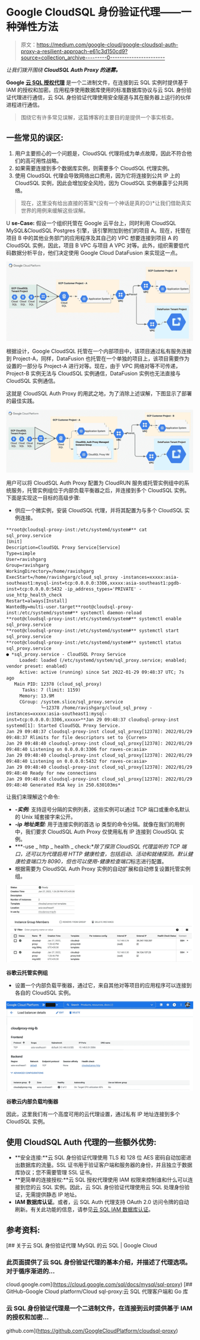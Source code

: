 # Google CloudSQL 身份验证代理——一种弹性方法

> 原文：<https://medium.com/google-cloud/google-cloudsql-auth-proxy-a-resilient-approach-e61c3d150cd9?source=collection_archive---------0----------------------->

*让我们拨开围绕* ***CloudSQL Auth Proxy 的迷雾。***

**Google** [**云 SQL 授权代理**](https://cloud.google.com/sql/docs/mysql/sql-proxy) 是一个二进制文件，在连接到云 SQL 实例时提供基于 IAM 的授权和加密。应用程序使用数据库使用的标准数据库协议与云 SQL 身份验证代理进行通信，云 SQL 身份验证代理使用安全隧道与其在服务器上运行的伙伴进程进行通信。

> 围绕它有许多常见误解，这篇博客的主要目的是提供一个事实核查。

## 一些常见的误区:

1.  用户主要担心的一个问题是，CloudSQL 代理将成为单点故障，因此不符合他们的高可用性战略。
2.  如果需要连接到多个数据库实例，则需要多个 CloudSQL 代理实例。
3.  使用 CloudSQL 代理会导致网络出口费用，因为它将连接到公共 IP 上的 CloudSQL 实例，因此会增加安全风险，因为 CloudSQL 实例暴露于公共网络。

> 现在，这里没有给出直接的答案*(没有一个神话是真的😉)*让我们借助真实世界的用例来缓解这些误解。

U **se-Case:** 假设一个组织托管在 Google 云平台上，同时利用 CloudSQL MySQL&CloudSQL Postgres 引擎，该引擎附加到他们的项目 A。现在，托管在项目 B 中的其他业务部门的应用程序及其自己的 VPC 想要连接到项目 A 的 CloudSQL 实例，因此，项目 B VPC 与项目 A VPC 对等。此外，组织需要低代码数据分析平台，他们决定使用 Google Cloud DataFusion 来实现这一点。

![](img/bc25315a73d71a385f2c7814d5c2b099.png)

根据设计，Google CloudSQL 托管在一个内部项目中，该项目通过私有服务连接到 Project-A，同样，DataFusion 也托管在一个单独的项目上，该项目需要作为设置的一部分与 Project-A 进行对等。现在，由于 VPC 网络对等不可传递，Project-B 实例无法与 CloudSQL 实例通信，DataFusion 实例也无法直接与 CloudSQL 实例通信。

这就是 CloudSQL Auth Proxy 的用武之地，为了消除上述误解，下图显示了部署的最佳实践。

![](img/3a387d8618c09bde661eb2cd8c4d9d0c.png)

用户可以将 CloudSQL Auth Proxy 配置为 CloudRUN 服务或托管实例组中的系统服务，托管实例组位于内部负载平衡器之后，并连接到多个 CloudSQL 实例。下面是实现这一目标的高级步骤:

*   供应一个微实例，安装 CloudSQL 代理，并将其配置为与多个 CloudSQL 实例连接。

```
**root@cloudsql-proxy-inst:/etc/systemd/system#** cat sql_proxy.service 
[Unit]
Description=CloudSQL Proxy Service[Service]
Type=simple
User=ravishgarg
Group=ravishgarg
WorkingDirectory=/home/ravishgarg
ExecStart=/home/ravishgarg/cloud_sql_proxy -instances=xxxxx:asia-southeast1:mysql-inst=tcp:0.0.0.0:3306,xxxxx:asia-southeast1:pgdb-inst=tcp:0.0.0.0:5432 -ip_address_types='PRIVATE' -use_http_health_check
Restart=always[Install]
WantedBy=multi-user.target**root@cloudsql-proxy-inst:/etc/systemd/system#** systemctl daemon-reload
**root@cloudsql-proxy-inst:/etc/systemd/system#** systemctl enable sql_proxy.service
**root@cloudsql-proxy-inst:/etc/systemd/system#** systemctl start sql_proxy.service
**root@cloudsql-proxy-inst:/etc/systemd/system#** systemctl status sql_proxy.service
● *sql_proxy.service - CloudSQL Proxy Service
     Loaded: loaded (/etc/systemd/system/sql_proxy.service; enabled; vendor preset: enabled)
     Active: active (running) since Sat 2022-01-29 09:48:37 UTC; 7s ago
   Main PID: 12378 (cloud_sql_proxy)
      Tasks: 7 (limit: 1159)
     Memory: 13.9M
     CGroup: /system.slice/sql_proxy.service
             └─12378 /home/ravishgarg/cloud_sql_proxy -instances=xxxxx:asia-southeast1:mysql-inst=tcp:0.0.0.0:3306,xxxxx>**Jan 29 09:48:37 cloudsql-proxy-inst systemd[1]: Started CloudSQL Proxy Service.
Jan 29 09:48:37 cloudsql-proxy-inst cloud_sql_proxy[12378]: 2022/01/29 09:48:37 Rlimits for file descriptors set to {Curren>
Jan 29 09:48:40 cloudsql-proxy-inst cloud_sql_proxy[12378]: 2022/01/29 09:48:40 Listening on 0.0.0.0:3306 for raves-ce:asia>
Jan 29 09:48:40 cloudsql-proxy-inst cloud_sql_proxy[12378]: 2022/01/29 09:48:40 Listening on 0.0.0.0:5432 for raves-ce:asia>
Jan 29 09:48:40 cloudsql-proxy-inst cloud_sql_proxy[12378]: 2022/01/29 09:48:40 Ready for new connections
Jan 29 09:48:40 cloudsql-proxy-inst cloud_sql_proxy[12378]: 2022/01/29 09:48:40 Generated RSA key in 250.630103ms*
```

让我们来理解这个命令:

*   ***-实例:*** 支持逗号分隔的实例列表，这些实例可以通过 TCP 端口或重命名默认的 Unix 域套接字来公开。
*   ***-ip 地址类型:*** 用于连接实例的首选 ip 类型的命令分隔。就像在我们的用例中，我们要求 CloudSQL Auth Proxy 仅使用私有 IP 连接到 CloudSQL 实例。
*   ***-use _ http _ health _ check:***除了探测 CloudSQL 代理监听的 TCP 端口，还可以为代理启用 HTTP 健康检查，包括启动、活动和就绪探测。默认健康检查端口为 8090，但也可以使用*-健康检查端口*标志进行配置。
*   根据需要为 CloudSQL Auth Proxy 实例的自动扩展和自动修复设置托管实例组。

![](img/6dbed098a9de22399e1cb7402889faac.png)

**谷歌云托管实例组**

*   设置一个内部负载平衡器，通过它，来自其他对等项目的应用程序可以连接到各自的 CloudSQL 实例。

![](img/910e674fffa3d25c7c1170b64eb6fee5.png)

**谷歌云内部负载均衡器**

因此，这里我们有一个高度可用的云代理设置，通过私有 IP 地址连接到多个 CloudSQL 实例。

## 使用 CloudSQL Auth 代理的一些额外优势:

*   **安全连接:**云 SQL 身份验证代理使用 TLS 和 128 位 AES 密码自动加密进出数据库的流量。SSL 证书用于验证客户端和服务器的身份，并且独立于数据库协议；您不需要管理 SSL 证书。
*   **更简单的连接授权:**云 SQL 授权代理使用 IAM 权限来控制谁和什么可以连接到您的云 SQL 实例。因此，云 SQL 身份验证代理使用云 SQL 处理身份验证，无需提供静态 IP 地址。
*   **IAM 数据库认证**。或者，云 SQL Auth 代理支持 OAuth 2.0 访问令牌的自动刷新。有关此功能的信息，请参见[云 SQL IAM 数据库认证](https://cloud.google.com/sql/docs/mysql/authentication)。

## 参考资料:

[](https://cloud.google.com/sql/docs/mysql/sql-proxy) [## 关于云 SQL 身份验证代理 MySQL 的云 SQL | Google Cloud

### 此页面提供了云 SQL 身份验证代理的基本介绍，并描述了代理选项。对于循序渐进的…

cloud.google.com](https://cloud.google.com/sql/docs/mysql/sql-proxy) [](https://github.com/GoogleCloudPlatform/cloudsql-proxy) [## GitHub-Google Cloud platform/Cloud sql-proxy:云 SQL 代理客户端和 Go 库

### 云 SQL 身份验证代理是一个二进制文件，在连接到云时提供基于 IAM 的授权和加密…

github.com](https://github.com/GoogleCloudPlatform/cloudsql-proxy)